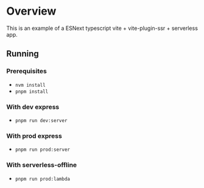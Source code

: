 # Overview

This is an example of a ESNext typescript vite + vite-plugin-ssr + serverless app.

## Running

### Prerequisites

- `nvm install`
- `pnpm install`

### With dev express

- `pnpm run dev:server`

### With prod express

- `pnpm run prod:server`

### With serverless-offline

- `pnpm run prod:lambda`
